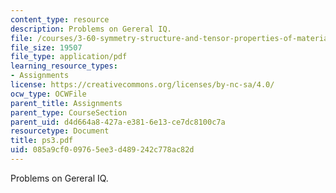 ```yaml
---
content_type: resource
description: Problems on Gereral IQ.
file: /courses/3-60-symmetry-structure-and-tensor-properties-of-materials-fall-2005/085a9cf009765ee3d489242c778ac82d_ps3.pdf
file_size: 19507
file_type: application/pdf
learning_resource_types:
- Assignments
license: https://creativecommons.org/licenses/by-nc-sa/4.0/
ocw_type: OCWFile
parent_title: Assignments
parent_type: CourseSection
parent_uid: d4d664a8-427a-e381-6e13-ce7dc8100c7a
resourcetype: Document
title: ps3.pdf
uid: 085a9cf0-0976-5ee3-d489-242c778ac82d
---
```

Problems on Gereral IQ.